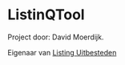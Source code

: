 # ListinQTool
Project door: David Moerdijk.

Eigenaar van [Listing Uitbesteden](https://listinguitbesteden.nl)
